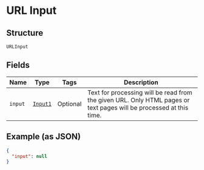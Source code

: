 
# URL Input

## Structure

`URLInput`

## Fields

| Name | Type | Tags | Description |
|  --- | --- | --- | --- |
| `input` | [`Input1`](/doc/models/input-1.md) | Optional | Text for processing will be read from the given URL. Only HTML pages or text pages will be processed at this time. |

## Example (as JSON)

```json
{
  "input": null
}
```


